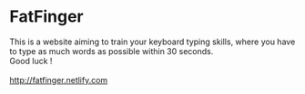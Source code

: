 # FatFinger

This is a website aiming to train your keyboard typing skills, where you have to type as much words as possible within 30 seconds. 
<br>
Good luck !
<br> <br>
http://fatfinger.netlify.com
